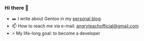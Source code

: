 ### Hi there 👋

- :black_nib: I write about Gentoo in my [personal blog](http://angryteach.ru).
- 📫 How to reach me via e-mail: angryteachofficial@gmail.com
- ⚡ My life-long goal: to become a developer
